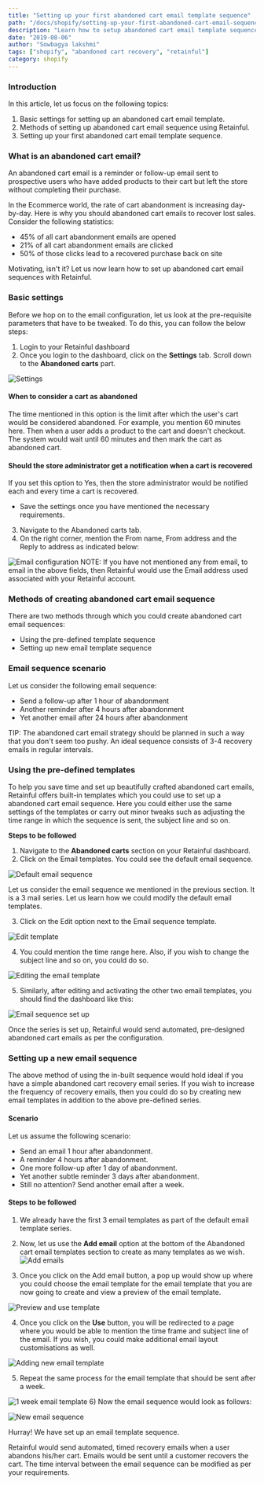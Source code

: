 ```yaml
---
title: "Setting up your first abandoned cart email template sequence"
path: "/docs/shopify/setting-up-your-first-abandoned-cart-email-sequence"
description: "Learn how to setup abandoned cart email template sequence using Retainful."
date: "2019-08-06"
author: "Sowbagya lakshmi"
tags: ["shopify", "abandoned cart recovery", "retainful"]
category: shopify
---
```


### Introduction

In this article, let us focus on the following topics:
1. Basic settings for setting up an abandoned cart email template.
2. Methods of setting up abandoned cart email sequence using Retainful.
3. Setting up your first abandoned cart email template sequence.

### **What is an abandoned cart email?**

An abandoned cart email is a reminder or follow-up email sent to prospective users who have added products to their cart but left the store without completing their purchase.

In the Ecommerce world, the rate of cart abandonment is increasing day-by-day. Here is why you should abandoned cart emails to recover lost sales.
Consider the following statistics:

- 45% of all cart abandonment emails are opened
- 21% of all cart abandonment emails are clicked
- 50% of those clicks lead to a recovered purchase back on site

Motivating, isn't it? 
Let us now learn how to set up abandoned cart email sequences with Retainful.

### Basic settings

Before we hop on to the email configuration, let us look at the pre-requisite parameters that have to be tweaked. To do this, you can follow the below steps:

1) Login to your <link-text url="https://app.retainful.com/" target="_blank" rel="noopener">Retainful dashboard</link-text>
2) Once you login to the dashboard, click on the **Settings** tab. Scroll down to the **Abandoned carts** part.

![Settings](../../images/docs/shopify/setting-up-an-ab-cart-email-sequence/settings.png)



#### **When to consider a cart as abandoned**
  The time mentioned in this option is the limit after which the user's cart would be considered abandoned.
  For example, you mention 60 minutes here. Then  when a user adds a product to the cart and doesn't checkout. The system would wait until 60 minutes and then mark the cart as abandoned cart.
  
 #### **Should the store administrator get a notification when a cart is recovered**
  If you set this option to Yes, then the store administrator would be notified each and every time a cart is recovered.
  
- Save the settings once you have mentioned the necessary requirements.

3) Navigate to the Abandoned carts tab. 
4) On the right corner, mention the From name, From address and the Reply to address as indicated below:

![Email configuration](../../images/docs/shopify/setting-up-an-ab-cart-email-sequence/email-config.png)
NOTE: If you have not mentioned any from email, to email in the above fields, then Retainful would use the Email address used associated with your Retainful account.

### Methods of creating abandoned cart email sequence

There are two methods through which you could create abandoned cart email sequences:
	       
* Using the pre-defined template sequence
* Setting up new email template sequence

### Email sequence scenario

Let us consider the following email sequence:

* Send a follow-up after 1 hour of abandonment
* Another reminder after 4 hours after abandonment
* Yet another email after 24 hours after abandonment

<call-out>TIP: The abandoned cart email strategy should be planned in such a way that you don't seem too pushy. An ideal sequence consists of 3-4 recovery emails in regular intervals.</call-out>

### Using the pre-defined templates

To help you save time and set up beautifully crafted abandoned cart emails, Retainful offers built-in templates which you could use to set up a abandoned cart email sequence. Here you could either use the same settings of the templates or carry out minor tweaks such as adjusting the time range in which the sequence is sent, the subject line and so on.

**Steps to be followed**
1) Navigate to the **Abandoned carts** section on your Retainful dashboard.
2) Click on the Email templates. You could see the default email sequence.

![Default email sequence](../../images/docs/shopify/setting-up-an-ab-cart-email-sequence/default-sequence.png)

Let us consider the email sequence we mentioned in the previous section. It is a 3 mail series. Let us learn how we could modify the default email templates.

3) Click on the Edit option next to the Email sequence template.

![Edit template](../../images/docs/shopify/setting-up-an-ab-cart-email-sequence/edit-template.png)


4) You could mention the time range here. Also, if you wish to change the subject line and so on, you could do so.

![Editing the email template](../../images/docs/shopify/setting-up-an-ab-cart-email-sequence/edit-email-sequence.png)


5) Similarly, after editing and activating the other two email templates, you should find the dashboard like this:

![Email sequence set up](../../images/docs/shopify/setting-up-an-ab-cart-email-sequence/email-sequence-set-up.png)

Once the series is set up, Retainful would send automated, pre-designed abandoned cart emails as per the configuration.

### Setting up a new email sequence

The above method of using the in-built sequence would hold ideal if you have a simple abandoned cart recovery email series.
If you wish to increase the frequency of recovery emails, then you could do so by creating new email templates in addition to the above pre-defined series.

#### Scenario

Let us assume the following scenario:
* Send an email 1 hour after abandonment.
* A reminder 4 hours after abandonment.
* One more follow-up after 1 day of abandonment.
* Yet another subtle reminder 3 days after abandonment.
* Still no attention? Send another email after a week.

#### Steps to be followed
1) We already have the first 3 email templates as part of the default email template series.
2) Now, let us use the **Add email** option at the bottom of the Abandoned cart email templates section to create as many templates as we wish.
![Add emails](../../images/docs/shopify/setting-up-an-ab-cart-email-sequence/add-email-button.png)

3) Once you click on the Add email button, a pop up would show up where you could choose the email template for the email template that you are now going to create and view a preview of the email template.

![Preview and use template](../../images/docs/shopify/setting-up-an-ab-cart-email-sequence/preview-use-popup.png)

4) Once you click on the **Use** button, you will be redirected to a page where you would be able to mention the time frame and subject line of the email. If you wish, you could make additional email layout customisations as well.

![Adding new email template](../../images/docs/shopify/setting-up-an-ab-cart-email-sequence/3days-email-edit.png)

5) Repeat the same process for the email template that should be sent after a week.

![1 week email template](../../images/docs/shopify/setting-up-an-ab-cart-email-sequence/1week-email-template.png)
6) Now the email sequence would look as follows:

![New email sequence](../../images/docs/shopify/setting-up-an-ab-cart-email-sequence/new-email-sequence.png)

Hurray! We have set up an email template sequence.

Retainful would send automated, timed recovery emails when a user abandons his/her cart.
Emails would be sent until a customer recovers the cart.
The time interval between the email sequence can be modified as per your requirements.
